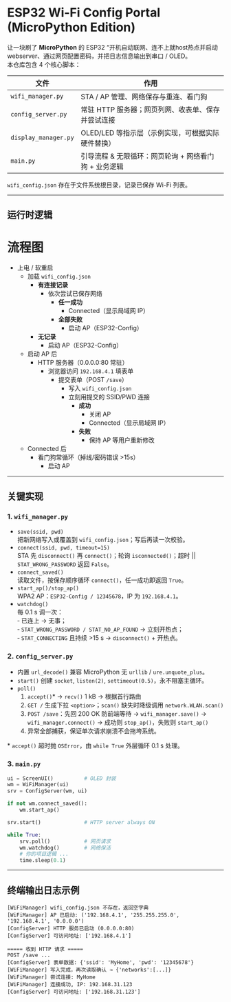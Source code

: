 # ESP32 Wi-Fi Config Portal (MicroPython Edition)

让一块刷了 **MicroPython** 的 ESP32 “开机自动联网、连不上就host热点并启动webserver、通过网页配置密码，并把日志信息输出到串口 / OLED。  
本仓库包含 4 个核心脚本：

| 文件               | 作用                                                         |
| ------------------ | ------------------------------------------------------------ |
| `wifi_manager.py`  | STA / AP 管理、网络保存与重连、看门狗                         |
| `config_server.py` | 常驻 HTTP 服务器；网页列网、收表单、保存并尝试连接            |
| `display_manager.py` | OLED/LED 等指示层（示例实现，可根据实际硬件替换）           |
| `main.py`          | 引导流程 & 无限循环：网页轮询 + 网络看门狗 + 业务逻辑         |

`wifi_config.json` 存在于文件系统根目录，记录已保存 Wi-Fi 列表。

---

## 运行时逻辑

# 流程图

- 上电 / 软重启
  - 加载 `wifi_config.json`
    - **有连接记录**
      - 依次尝试已保存网络
        - **任一成功**
          - Connected（显示局域网 IP）
        - **全部失败**
          - 启动 AP（ESP32-Config）
    - **无记录**
      - 启动 AP（ESP32-Config）
  - 启动 AP 后
    - HTTP 服务器（0.0.0.0:80 常驻）
      - 浏览器访问 `192.168.4.1` 填表单
        - 提交表单（POST `/save`）
          - 写入 `wifi_config.json`
          - 立刻用提交的 SSID/PWD 连接
            - **成功**
              - 关闭 AP
              - Connected（显示局域网 IP）
            - **失败**
              - 保持 AP 等用户重新修改
  - Connected 后
    - 看门狗常循环（掉线/密码错误 >15s）
      - 启动 AP

---

## 关键实现

### 1. `wifi_manager.py`

* `save(ssid, pwd)`  
  把新网络写入或覆盖到 `wifi_config.json`；写后再读一次校验。
* `connect(ssid, pwd, timeout=15)`  
  STA 先 `disconnect()` 再 `connect()`；轮询 `isconnected()`；超时 || `STAT_WRONG_PASSWORD` 返回 `False`。
* `connect_saved()`  
  读取文件，按保存顺序循环 `connect()`，任一成功即返回 `True`。
* `start_ap()/stop_ap()`  
  WPA2 AP：`ESP32-Config / 12345678`，IP 为 `192.168.4.1`。
* `watchdog()`  
  每 0.1 s 调一次：  
  ‑ 已连上 → 无事；  
  ‑ `STAT_WRONG_PASSWORD / STAT_NO_AP_FOUND` → 立刻开热点；  
  ‑ `STAT_CONNECTING` 且持续 >15 s → `disconnect()` + 开热点。

### 2. `config_server.py`

* 内置 `url_decode()` 兼容 MicroPython 无 `urllib` / `ure.unquote_plus`。  
* `start()` 创建 `socket`, `listen(2)`, `settimeout(0.5)`，永不阻塞主循环。  
* `poll()`  
  1. `accept()`\* → `recv()` 1 kB → 根据首行路由  
  2. `GET /` 生成下拉 `<option>`；`scan()` 缺失时降级调用 `network.WLAN.scan()`  
  3. `POST /save`：先回 200 OK 防前端等待 → `wifi_manager.save()` → `wifi_manager.connect()` → 成功则 `stop_ap()`，失败则 `start_ap()`  
  4. 异常全部捕获，保证单次请求崩溃不会拖垮系统。

\* `accept()` 超时抛 `OSError`，由 `while True` 外层循环 0.1 s 处理。

### 3. `main.py`

```python
ui = ScreenUI()          # OLED 封装
wm = WiFiManager(ui)
srv = ConfigServer(wm, ui)

if not wm.connect_saved():
    wm.start_ap()

srv.start()              # HTTP server always ON

while True:
    srv.poll()           # 网页请求
    wm.watchdog()        # 网络保活
    # 你的项目逻辑 ...
    time.sleep(0.1)
```



---


## 终端输出日志示例

```
[WiFiManager] wifi_config.json 不存在，返回空字典
[WiFiManager] AP 已启动: ('192.168.4.1', '255.255.255.0', '192.168.4.1', '0.0.0.0')
[ConfigServer] HTTP 服务已启动 (0.0.0.0:80)
[ConfigServer] 可访问地址: ['192.168.4.1']

===== 收到 HTTP 请求 =====
POST /save ...
[ConfigServer] 表单数据: {'ssid': 'MyHome', 'pwd': '12345678'}
[WiFiManager] 写入完成，再次读取确认 → {'networks':[...]}
[WiFiManager] 尝试连接: MyHome
[WiFiManager] 连接成功, IP: 192.168.31.123
[ConfigServer] 可访问地址: ['192.168.31.123']
